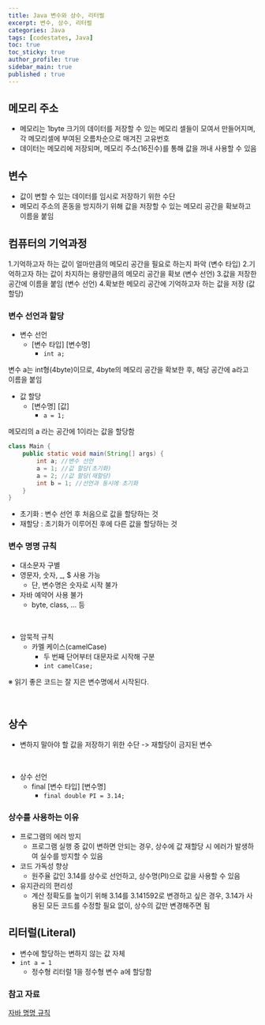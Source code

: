 ```yaml
---
title: Java 변수와 상수, 리터럴
excerpt: 변수, 상수, 리터럴
categories: Java
tags: [codestates, Java]
toc: true
toc_sticky: true
author_profile: true
sidebar_main: true
published : true
---
```


## 메모리 주소
- 메모리는 1byte 크기의 데이터를 저장할 수 있는 메모리 셀들이 모여서 만들어지며, 각 메모리셀에 부여된 오름차순으로 매겨진 고유번호
- 데이터는 메모리에 저장되며, 메모리 주소(16진수)를 통해 값을 꺼내 사용할 수 있음

## 변수

- 값이 변할 수 있는 데이터를 임시로 저장하기 위한 수단
- 메모리 주소의 혼동을 방지하기 위해 값을 저장할 수 있는 메모리 공간을 확보하고 이름을 붙임

## 컴퓨터의 기억과정
1.기억하고자 하는 값이 얼마만큼의 메모리 공간을 필요로 하는지 파악 (변수 타입)
2.기억하고자 하는 값이 차지하는 용량만큼의 메모리 공간을 확보 (변수 선언)
3.값을 저장한 공간에 이름을 붙임 (변수 선언)
4.확보한 메모리 공간에 기억하고자 하는 값을 저장 (값 할당)

### 변수 선언과 할당
- 변수 선언
  - [변수 타입] [변수명]
    - ```int a;```
    
변수 a는 int형(4byte)이므로, 4byte의 메모리 공간을 확보한 후, 해당 공간에 a라고 이름을 붙임

- 값 할당
  - [변수명] [값]
    - ```a = 1;```

메모리의 a 라는 공간에 1이라는 값을 할당함

```java
class Main {
    public static void main(String[] args) {
        int a; //변수 선언
        a = 1; //값 할당(초기화)
        a = 2; //값 할당(재할당)
        int b = 1; //선언과 동시에 초기화
    }
}
```
- 초기화 : 변수 선언 후 처음으로 값을 할당하는 것
- 재할당 : 초기화가 이루어진 후에 다른 값을 할당하는 것

### 변수 명명 규칙
- 대소문자 구별
- 영문자, 숫자, _, $ 사용 가능
  - 단, 변수명은 숫자로 시작 불가
- 자바 예약어 사용 불가
  - byte, class, ... 등

<br>

- 암묵적 규칙
    - 카멜 케이스(camelCase)
        - 두 번째 단어부터 대문자로 시작해 구분
        - ```int camelCase;```

※ 읽기 좋은 코드는 잘 지은 변수명에서 시작된다.

<br>

## 상수
- 변하지 말아야 할 값을 저장하기 위한 수단
  -> 재할당이 금지된 변수

<br>

- 상수 선언
  - final [변수 타입] [변수명]
    - ```final double PI = 3.14;```

### 상수를 사용하는 이유
- 프로그램의 에러 방지
  - 프로그램 실행 중 값이 변하면 안되는 경우, 상수에 값 재할당 시 에러가 발생하여 실수를 방지할 수 있음
- 코드 가독성 향상 
  - 원주율 값인 3.14를 상수로 선언하고, 상수명(PI)으로 값을 사용할 수 있음
- 유지관리의 편리성
  - 계산 정확도를 높이기 위해 3.14를 3.141592로 변경하고 싶은 경우, 3.14가 사용된 모든 코드를 수정할 필요 없이, 상수의 값만 변경해주면 됨

## 리터럴(Literal)
- 변수에 할당하는 변하지 않는 값 자체
- ```int a = 1```
  - 정수형 리터럴 1을 정수형 변수 a에 할당함

### 참고 자료
[자바 명명 규칙](https://www.oracle.com/java/technologies/javase/codeconventions-namingconventions.html)